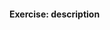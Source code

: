 <h4 class="exercise-start">
    <b>Exercise</b>: description
</h4>

<div class="exercise-end"></div>